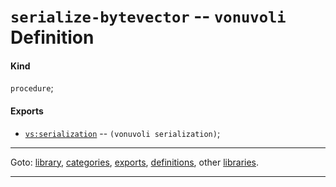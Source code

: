 

<a id='definition__vonuvoli__serialize-bytevector'></a>

# `serialize-bytevector` -- `vonuvoli` Definition


<a id='definition__vonuvoli__serialize-bytevector__kind'></a>

#### Kind

`procedure`;


<a id='definition__vonuvoli__serialize-bytevector__exports'></a>

#### Exports

 * [`vs:serialization`](../../vonuvoli/exports/vs_3a_serialization.md#export__vonuvoli__vs_3a_serialization) -- `(vonuvoli serialization)`;

----

Goto: [library](../../vonuvoli/_index.md#library__vonuvoli), [categories](../../vonuvoli/categories/_index.md#toc__vonuvoli__categories), [exports](../../vonuvoli/exports/_index.md#toc__vonuvoli__exports), [definitions](../../vonuvoli/definitions/_index.md#toc__vonuvoli__definitions), other [libraries](../../_libraries.md#toc__libraries).

----

